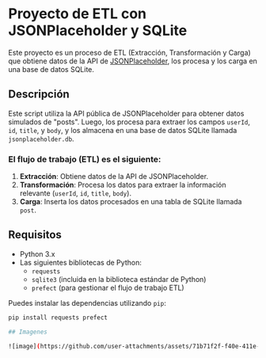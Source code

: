 # Proyecto de ETL con JSONPlaceholder y SQLite

Este proyecto es un proceso de ETL (Extracción, Transformación y Carga) que obtiene datos de la API de [JSONPlaceholder](https://jsonplaceholder.typicode.com), los procesa y los carga en una base de datos SQLite.

## Descripción

Este script utiliza la API pública de JSONPlaceholder para obtener datos simulados de "posts". Luego, los procesa para extraer los campos `userId`, `id`, `title`, y `body`, y los almacena en una base de datos SQLite llamada `jsonplaceholder.db`.

### El flujo de trabajo (ETL) es el siguiente:

1. **Extracción**: Obtiene datos de la API de JSONPlaceholder.
2. **Transformación**: Procesa los datos para extraer la información relevante (`userId`, `id`, `title`, `body`).
3. **Carga**: Inserta los datos procesados en una tabla de SQLite llamada `post`.

## Requisitos

- Python 3.x
- Las siguientes bibliotecas de Python:
  - `requests`
  - `sqlite3` (incluida en la biblioteca estándar de Python)
  - `prefect` (para gestionar el flujo de trabajo ETL)

Puedes instalar las dependencias utilizando `pip`:

```bash
pip install requests prefect

## Imagenes

![image](https://github.com/user-attachments/assets/71b71f2f-f40e-411e-81e4-13fe7d5b24aa)
